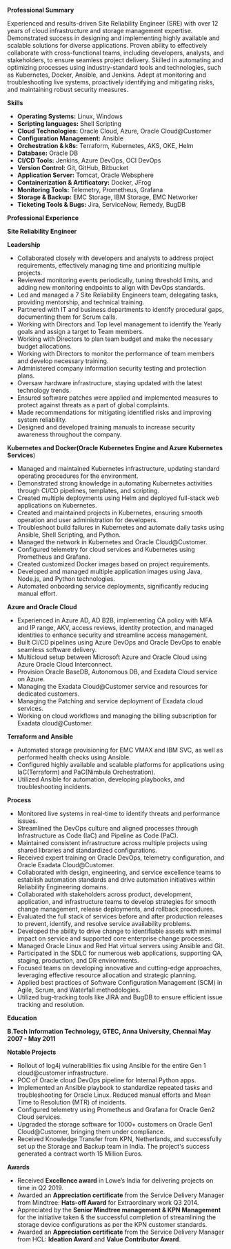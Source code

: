 **Professional Summary**

Experienced and results-driven Site Reliability Engineer (SRE) with over 12 years of cloud infrastructure and storage management expertise. Demonstrated success in designing and implementing highly available and scalable solutions for diverse applications. Proven ability to effectively collaborate with cross-functional teams, including developers, analysts, and stakeholders, to ensure seamless project delivery. Skilled in automating and optimizing processes using industry-standard tools and technologies, such as Kubernetes, Docker, Ansible, and Jenkins. Adept at monitoring and troubleshooting live systems, proactively identifying and mitigating risks, and maintaining robust security measures.

**Skills**

- **Operating Systems:** Linux, Windows
- **Scripting languages:** Shell Scripting
- **Cloud Technologies:** Oracle Cloud, Azure, Oracle Cloud@Customer
- **Configuration Management:** Ansible
- **Orchestration & k8s:** Terraform, Kubernetes, AKS, OKE, Helm
- **Database:** Oracle DB
- **CI/CD Tools:** Jenkins, Azure DevOps, OCI DevOps
- **Version Control:** Git, GitHub, Bitbucket
- **Application Server:** Tomcat, Oracle Websphere
- **Containerization & Artificatory:** Docker, JFrog
- **Monitoring Tools:** Telemetry, Prometheus, Grafana
- **Storage & Backup:** EMC Storage, IBM Storage, EMC Networker
- **Ticketing Tools & Bugs:** Jira, ServiceNow, Remedy, BugDB


**Professional Experience**

**Site Reliability Engineer**

**Leadership**

- Collaborated closely with developers and analysts to address project requirements, effectively managing time and prioritizing multiple projects.
- Reviewed monitoring events periodically, tuning threshold limits, and adding new monitoring endpoints to align with DevOps standards.
- Led and managed a 7 Site Reliability Engineers team, delegating tasks, providing mentorship, and technical training.
- Partnered with IT and business departments to identify procedural gaps, documenting them for Scrum calls.
- Working with Directors and Top level management to identify the Yearly goals and assign a target to Team members.
- Working with Directors to plan team budget and make the necessary budget allocations.
- Working with Directors to monitor the performance of team members and develop necessary training.
- Administered company information security testing and protection plans.
- Oversaw hardware infrastructure, staying updated with the latest technology trends.
- Ensured software patches were applied and implemented measures to protect against threats as a part of global complaints.
- Made recommendations for mitigating identified risks and improving system reliability.
- Designed and developed training manuals to increase security awareness throughout the company.

**Kubernetes and Docker(Oracle Kubernetes Engine and Azure Kubernetes Services**)
- Managed and maintained Kubernetes infrastructure, updating standard operating procedures for the environment.
- Demonstrated strong knowledge in automating Kubernetes activities through CI/CD pipelines, templates, and scripting.
- Created multiple deployments using Helm and deployed full-stack web applications on Kubernetes.
- Created and maintained projects in Kubernetes, ensuring smooth operation and user administration for developers.
- Troubleshoot build failures in Kubernetes and automate daily tasks using Ansible, Shell Scripting, and Python.
- Managed the network in Kubernetes and Oracle Cloud@Customer.
- Configured telemetry for cloud services and Kubernetes using Prometheus and Grafana.
- Created customized Docker images based on project requirements.
- Developed and managed multiple application images using Java, Node.js, and Python technologies.
- Automated onboarding service deployments, significantly reducing manual effort.

**Azure and Oracle Cloud**
- Experienced in Azure AD, AD B2B, implementing CA policy with MFA and IP range, AKV, access reviews, identity protection, and managed identities to enhance security and streamline access management.
- Built CI/CD pipelines using Azure DevOps and Oracle DevOps to enable seamless software delivery.
- Multicloud setup between Microsoft Azure and Oracle Cloud using Azure Oracle Cloud Interconnect.
- Provision Oracle BaseDB, Autonomous DB, and Exadata Cloud service on Azure.
- Managing the Exadata Cloud@Customer service and resources for dedicated customers.
- Managing the Patching and service deployment of Exadata cloud services.
- Working on cloud workflows and managing the billing subscription for Exadata cloud@Customer.

**Terraform and Ansible**
- Automated storage provisioning for EMC VMAX and IBM SVC, as well as performed health checks using Ansible.
- Configured highly available and scalable platforms for applications using IaC(Terraform) and PaC(Nimbula Orchestration).
- Utilized Ansible for automation, developing playbooks, and troubleshooting incidents.

**Process**
- Monitored live systems in real-time to identify threats and performance issues.
- Streamlined the DevOps culture and aligned processes through Infrastructure as Code (IaC) and Pipeline as Code (PaC).
- Maintained consistent infrastructure across multiple projects using shared libraries and standardized configurations.
- Received expert training on Oracle DevOps, telemetry configuration, and Oracle Exadata Cloud@Customer.
- Collaborated with design, engineering, and service excellence teams to establish automation standards and drive automation initiatives within Reliability Engineering domains.
- Collaborated with stakeholders across product, development, application, and infrastructure teams to develop strategies for smooth change management, release deployments, and rollback procedures.
- Evaluated the full stack of services before and after production releases to prevent, identify, and resolve service availability problems.
- Developed the ability to drive change to identifiable assets with minimal impact on service and supported core enterprise change processes.
- Managed Oracle Linux and Red Hat virtual servers using Ansible and Git.
- Participated in the SDLC for numerous web applications, supporting QA, staging, production, and DR environments.
- Focused teams on developing innovative and cutting-edge approaches, leveraging effective resource allocation and strategic planning.
- Applied best practices of Software Configuration Management (SCM) in Agile, Scrum, and Waterfall methodologies.
- Utilized bug-tracking tools like JIRA and BugDB to ensure efficient issue tracking and resolution.


**Education**

**B.Tech Information Technology, GTEC, Anna University, Chennai May 2007 - May 2011**

**Notable Projects**
- Rollout of log4j vulnerabilities fix using Ansible for the entire Gen 1 cloud@customer infrastructure.
- POC of Oracle cloud DevOps pipeline for Internal Python apps.
- Implemented an Ansible playbook to standardize repeated tasks and troubleshooting for Oracle Linux. Reduced manual efforts and Mean Time to Resolution (MTR) of incidents.
- Configured telemetry using Prometheus and Grafana for Oracle Gen2 Cloud services.
- Upgraded the storage software for 1000+ customers on Oracle Gen1 Cloud@Customer, bringing them under compliance.
- Received Knowledge Transfer from KPN, Netherlands, and successfully set up the Storage and Backup team in India. The project's success generated a contract worth 15 Million Euros.


**Awards**

- Received **Excellence award** in Lowe’s India for delivering projects on time in Q2 2019.
- Awarded an **Appreciation certificate** from the Service Delivery Manager from Mindtree: **Hats-off Award** for Extraordinary work Q3 2014.
- Appreciated by the **Senior Mindtree management & KPN Management** for the initiative taken & the successful completion of streamlining the storage device configurations as per the KPN customer standards.
- Awarded an **Appreciation certificate** from the Service Delivery Manager from HCL: **Ideation Award** and **Value Contributor Award**.


